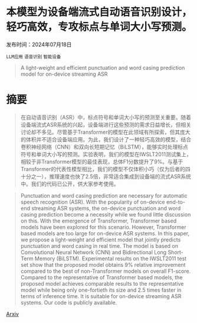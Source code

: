 # 本模型为设备端流式自动语音识别设计，轻巧高效，专攻标点与单词大小写预测。

发布时间：2024年07月18日

`LLM应用` `语音识别` `智能设备`

> A light-weight and efficient punctuation and word casing prediction model for on-device streaming ASR

# 摘要

> 在自动语音识别（ASR）中，标点符号和单词大小写的预测至关重要。随着设备端流式ASR系统的兴起，设备端进行这些预测的需求日益增长，但相关讨论却不多见。尽管基于Transformer的模型在此领域有所探索，但其庞大的体积并不适合设备端应用。为此，我们设计了一种轻巧高效的模型，结合卷积神经网络（CNN）和双向长短期记忆（BiLSTM），能够实时处理标点符号和单词大小写的预测。实验表明，我们的模型在IWSLT2011测试集上，相较于非Transformer模型的最佳表现，总体F1分数提升了9%。与基于Transformer的代表性模型相比，我们的模型不仅体积小巧（仅为后者的四十分之一），推理速度也快了2.5倍，非常适合集成到设备端的流式ASR系统中。我们的代码已公开，供大家参考使用。

> Punctuation and word casing prediction are necessary for automatic speech recognition (ASR). With the popularity of on-device end-to-end streaming ASR systems, the on-device punctuation and word casing prediction become a necessity while we found little discussion on this. With the emergence of Transformer, Transformer based models have been explored for this scenario. However, Transformer based models are too large for on-device ASR systems. In this paper, we propose a light-weight and efficient model that jointly predicts punctuation and word casing in real time. The model is based on Convolutional Neural Network (CNN) and Bidirectional Long Short-Term Memory (BiLSTM). Experimental results on the IWSLT2011 test set show that the proposed model obtains 9% relative improvement compared to the best of non-Transformer models on overall F1-score. Compared to the representative of Transformer based models, the proposed model achieves comparable results to the representative model while being only one-fortieth its size and 2.5 times faster in terms of inference time. It is suitable for on-device streaming ASR systems. Our code is publicly available.

[Arxiv](https://arxiv.org/abs/2407.13142)